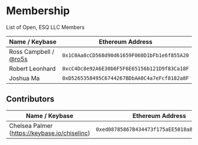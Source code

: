 # Membership
List of Open, ESQ LLC Members 

| Name / Keybase | Ethereum Address |
|----------|:-------------:|
| Ross Campbell / [@ro5s](https://keybase.io/ro5s) | `0x1C0Aa8cCD568d90d61659F060D1bFb1e6f855A20` |
| Robert Leonhard | `0xcC4Dc8e92A6E30b6F5F6E65156b121D9f83Ca18F` |
| Joshua Ma | `0xD5265358495C6744267BDbAA0C4a7eFcf8182a8F` |

## Contributors

| Name / Keybase | Ethereum Address |
|----------|:-------------:|
| Chelsea Palmer (https://keybase.io/chiselinc) | `0xed08785867B434473f175aEE5018a8747d240EA0` |

